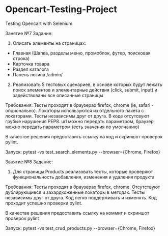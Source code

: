 # Opencart-Testing-Project
Testing Opencart with Selenium

Занятие №7
Задание:
1. Описать элементы на страницах:
- Главная (Шапка, разделы меню, промоблок, футер, поисковая строка)
- Карточка товара
- Раздел каталога
- Панель логина /admin/

2. Реализовать 5 тестовых сценариев, в основе которых будут лежать поиск элементов и элементарные действия
(click, submit, input) и задействованы все описанные страницы

Требования:
Тесты проходят в браузерах firefox, chrome (ie, safari - опционально).
Локаторы используются из отдельного пакета с локаторами.
Тесты независимы друг от друга.
В коде отсутсвуют грубые нарушения PEP8.
url можно передать параметром, браузер можно передать параметром (есть значения по умолчанию)

В качестве решения предоставить ссылку на код и скриншот проверок pylint.

Запуск: pytest -vs test_search_elements.py --browser={Chrome, Firefox}


Занятие №8
Задание:
1. Для страницы Products реализовать тесты, которые проверяют функциональность добавления, изменения и удаления продукта

Требования:
Тесты проходят в браузерах firefox, chrome.
Отсутствуют дублирующиеся и захардкоженные локаторы в методах.
Тесты независимы друг от друга.
Код легко поддерживать и изменять.
Код проходит успешно проверки pylint.

В качестве решения предоставить ссылку на коммит и скриншот проверок pylint

Запуск: pytest -vs test_crud_products.py --browser={Chrome, Firefox}